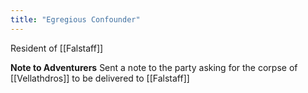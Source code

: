 ```yaml
---
title: "Egregious Confounder"
---
```

Resident of [[Falstaff]]

**Note to Adventurers**
Sent a note to the party asking for the corpse of [[Vellathdros]] to be delivered to [[Falstaff]]